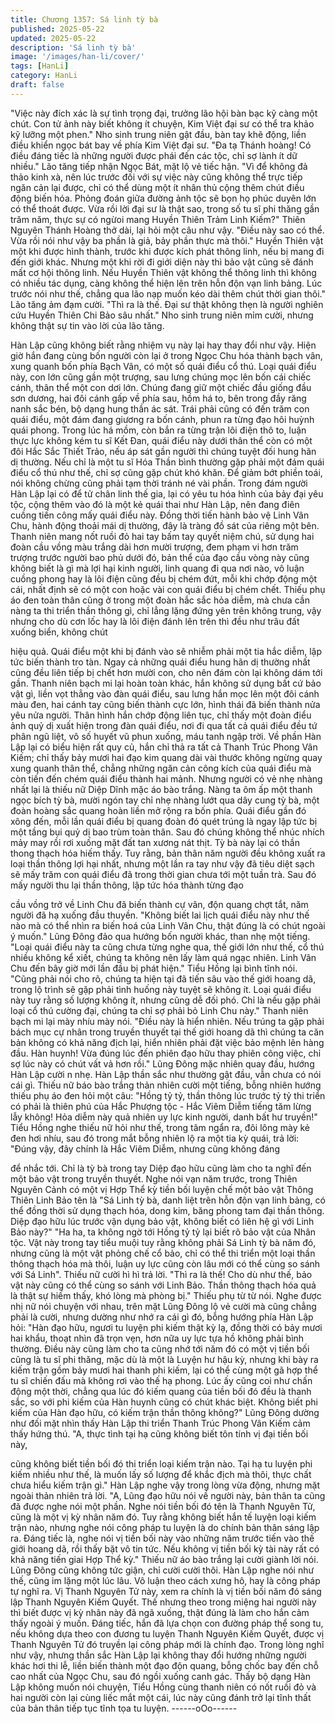 ```yaml
---
title: Chương 1357: Sá linh tỳ bà
published: 2025-05-22
updated: 2025-05-22
description: 'Sá linh tỳ bà'
image: '/images/han-li/cover/'
tags: [HanLi]
category: HanLi
draft: false
---
```


"Việc này đích xác là sự tình trọng đại, trưởng lão hội bàn bạc kỹ
càng một chút. Con tử ảnh này biết không ít chuyện, Kim Việt đại
sư có thể tra khảo kỹ lưỡng một phen." Nho sinh trung niên gật
đầu, bàn tay khẽ động, liền điều khiển ngọc bát bay về phía Kim
Việt đại sư.
"Đa tạ Thánh hoàng! Có điều đáng tiếc là những người được phái
đến các tộc, chỉ sợ lành ít dữ nhiều." Lão tăng tiếp nhận Ngọc
Bát, mặt lộ vẻ tiếc hận.
"Vì để không đả thảo kinh xà, nên lúc trước đối với sự việc này
cũng không thể trực tiếp ngăn cản lại được, chỉ có thể dùng một ít
nhân thủ cộng thêm chút điều động biến hóa. Phỏng đoán giữa
đường ảnh tộc sẽ bọn họ phúc duyên lớn có thể thoát được. Vừa
rồi lời đại sư là thật sao, trong số tu sĩ phi thăng gần trăm năm,
thực sự có ngừoi mang Huyền Thiên Trảm Linh Kiếm?" Thiên
Nguyên Thánh Hoàng thở dài, lại hỏi một câu như vậy.
"Điều này sao có thể. Vừa rồi nói như vậy ba phần là giả, bảy
phần thực mà thôi."
Huyền Thiên vật một khi được hình thành, trước khi được kích
phát thông linh, nếu bị mang đi đến giới khác. Nhưng một khi rời
đi giới diện này thì bảo vật cũng sẽ đánh mất cơ hội thông linh.
Nếu Huyền Thiên vật không thể thông linh thì không có nhiều tác
dụng, càng không thể hiện lên trên hỗn độn vạn linh bảng. Lúc
trước nói như thế, chẳng qua lão nạp muốn kéo dài thêm chút
thời gian thôi." Lão tăng ảm đạm cười.
"Thì ra là thế. Đại sư thật không thẹn là người nghiên cứu Huyền
Thiên Chi Bảo sâu nhất." Nho sinh trung niên mỉm cười, nhưng
không thật sự tin vào lời của lão tăng.

Hàn Lập cũng không biết rằng nhiệm vụ này lại hay thay đổi như
vậy. Hiện giờ hắn đang cùng bốn người còn lại ở trong Ngọc Chu
hóa thành bạch vân, xung quanh bốn phía Bạch Vân, có một số
quái điểu cổ thú.
Loại quái điểu này, con lớn cũng gần một trượng, sau lưng chúng
mọc lên bốn cái chiếc cánh, thân thể một con dơi lớn. Chúng
đang giữ một chiếc đầu giống đầu sơn dương, hai đôi cánh gấp
về phía sau, hồm há to, bên trong đầy răng nanh sắc bén, bộ
dạng hung thần ác sát.
Trái phải cũng có đến trăm con quái điểu, một đám đang giương
ra bốn cánh, phun ra từng đạo hôi huỳnh quái phong. Trong lúc há
mồm, còn bắn ra từng trận lôi điện thô to, luận thực lực không
kém tu sĩ Kết Đan, quái điểu này dưới thân thể còn có một đôi
Hắc Sắc Thiết Trảo, nếu áp sát gần người thì chúng tuyệt đối
hung hãn dị thường.
Nếu chỉ là một tu sĩ Hóa Thần bình thường gặp phải một đám quái
điểu cổ thú như thế, chỉ sợ cũng gặp chút khó khăn. Để giảm bớt
phiền toái, nói không chừng cũng phải tạm thời tránh né vài phần.
Trong đám người Hàn Lập lại có để tử chân linh thế gia, lại có yêu
tu hóa hình của bảy đại yêu tộc, cộng thêm vào đó là một kẻ quái
thai như Hàn Lập, nên đang điên cuồng tiến công mấy quái điểu
này. Đồng thời tiến hành bảo vệ Linh Vân Chu, hành động thoải
mái dị thường, đây là tràng đồ sát của riêng một bên.
Thanh niên mang nốt ruồi đỏ hai tay bấm tay quyết niệm chú, sử
dụng hai đoàn cầu vồng màu trắng dài hơn mười trượng, đem
phạm vi hơn trăm trượng trước người bao phủ dưới đó, bản thể
của đạo cầu vòng này cũng không biết là gì mà lợi hại kinh người,
linh quang đi qua nơi nào, vô luận cuồng phong hay là lôi điện
cũng đều bị chém đứt, mỗi khi chớp động một cái, nhất định sẽ có
một con hoặc vài con quái điểu bị chém chết.
Thiếu phụ áo đen toàn thân cũng ở trong một đoàn hắc sắc hỏa
diễm, mà chưa cần nàng ta thi triển thần thông gì, chỉ lẳng lặng
đứng yên trên không trung, vậy nhưng cho dù cơn lốc hay là lôi
điện đánh lên trên thì đều như trâu đất xuống biển, không chút

hiệu quả.
Quái điểu một khi bị đánh vào sẽ nhiễm phải một tia hắc diễm, lập
tức biến thành tro tàn.
Ngay cả những quái điểu hung hãn dị thường nhất cũng đều liên
tiếp bị chết hơn mười con, cho nên đám còn lại không dám tới
gần.
Thanh niên bạch mi lại hoàn toàn khác, hắn không sử dụng bất
cứ bảo vật gì, liền vọt thẳng vào đàn quái điểu, sau lưng hắn mọc
lên một đôi cánh màu đen, hai cánh tay cũng biến thành cực lớn,
hình thái đã biến thành nửa yêu nửa người.
Thân hình hắn chớp động liên tục, chỉ thấy một đoàn điểu ảnh quỷ
dị xuất hiện trong đàn quái điểu, nơi đi qua tất cả quái điểu đều tứ
phân ngũ liệt, vô số huyết vũ phun xuống, máu tanh ngập trời.
Về phần Hàn Lập lại có biểu hiện rất quy củ, hắn chỉ thả ra tất cả
Thanh Trúc Phong Vân Kiếm; chỉ thấy bảy mươi hai đạo kim
quang dài vài thước không ngừng quay xung quanh thân thể,
chẳng những ngăn cản công kích của quái điểu mà còn tiến đến
chém quái điểu thành hai mảnh.
Nhưng người có vẻ nhẹ nhàng nhất lại là thiếu nữ Diệp Dĩnh mặc
áo bào trắng.
Nàng ta ôm ấp một thanh ngọc bích tỳ bà, mười ngón tay chỉ nhẹ
nhàng lướt qua dây cung tỳ bà, một đoàn hoàng sắc quang hoàn
liền mở rộng ra bốn phía. Quái điểu gần đó xông đến, mỗi lần
quái điểu bị quang đoàn đó quét trúng là ngay lập tức bị một tầng
bụi quỷ dị bao trùm toàn thân. Sau đó chúng không thể nhúc
nhích mảy may rồi rơi xuống mặt đất tan xương nát thịt. Tỳ bà này
lại có thần thong thạch hóa hiếm thấy.
Tuy rằng, bản thân năm người đều không xuất ra loại thần thông
lợi hại nhất, nhưng một lần ra tay như vậy đã tiêu diệt sạch sẽ
mấy trăm con quái điểu đã trong thời gian chưa tới một tuần trà.
Sau đó mấy người thu lại thần thông, lập tức hóa thành từng đạo

cầu vồng trở về Linh Chu đã biến thành cự vân, độn quang chợt
tắt, năm người đã hạ xuống đầu thuyền.
"Không biết lai lịch quái điểu này như thế nào mà có thể nhìn ra
biến hoá của Linh Vân Chu, thật đúng là có chút ngoài ý muốn."
Lũng Đông đảo qua hướng bốn người khác, than nhẹ một tiếng.
"Loại quái điểu này ta cũng chưa từng nghe qua, thế giới lớn như
thế, cổ thú nhiều không kể xiết, chúng ta không nên lấy làm quá
ngạc nhiên. Linh Vân Chu đến bây giờ mới lần đầu bị phát hiện."
Tiểu Hồng lại bình tĩnh nói.
"Cũng phải nói cho rõ, chúng ta hiện tại đã tiến sâu vào thế giới
hoang dã, trong lộ trình sẽ gặp phải tình huống này tuyệt sẽ
không ít. Loại quái điểu này tuy rằng số lượng không ít, nhưng
cũng dễ đối phó. Chỉ là nếu gặp phải loại cổ thú cường đại, chúng
ta chỉ sợ phải bỏ Linh Chu này." Thanh niên bạch mi lại mày nhíu
mày nói.
"Điều này là hiển nhiên. Nếu trúng ta gặp phải bách mục cự nhân
trong truyền thuyết tại thế giới hoang dã thì chúng ta căn bản
không có khả năng địch lại, hiển nhiên phải đặt việc bảo mệnh lên
hàng đầu. Hàn huynh! Vừa đúng lúc đến phiên đạo hữu thay
phiên công việc, chỉ sợ lúc này có chút vất vả hơn rồi." Lũng Đông
mặc nhiên quay đầu, hướng Hàn Lập cười n nhẹ.
Hàn Lập thần sắc như thường gật đầu, vẫn chưa có nói cái gì.
Thiếu nữ báo bào trắng thản nhiên cười một tiếng, bỗng nhiên
hướng thiếu phụ áo đen hỏi một câu:
"Hồng tỷ tỷ, thần thông lúc trước tỷ tỷ thi triển có phải là thiên phú
của Hắc Phượng tộc - Hắc Viêm Diễm tiếng tăm lừng lẫy không!
Hỏa diễm này quả nhiên uy lực kinh người, danh bất hư truyền!"
Tiểu Hồng nghe thiếu nữ hỏi như thế, trong tâm ngẩn ra, đôi lông
mày kẻ đen hơi nhíu, sau đó trong mắt bỗng nhiên lộ ra một tia kỳ
quái, trả lời:
"Đúng vậy, đây chính là Hắc Viêm Diễm, nhưng cũng không đáng

để nhắc tới. Chỉ là tỳ bà trong tay Diệp đạo hữu cũng làm cho ta
nghĩ đến một bảo vật trong truyền thuyết. Nghe nói vạn năm
trước, trong Thiên Nguyên Cảnh có một vị Hợp Thể kỳ tiền bối
luyện chế một bảo vật Thông Thiên Linh Bảo tên là "Sá Linh tỳ bà,
danh liệt trên hỗn độn vạn linh bảng, có thể đồng thời sử dụng
thạch hóa, dong kim, băng phong tam đại thần thông. Diệp đạo
hữu lúc trước vận dụng bảo vật, không biết có liên hệ gì với Linh
Bảo này?"
"Ha ha, ta không ngờ tới Hồng tỷ tỷ lại biết rõ bảo vật của Nhân
tộc. Vật này trong tay tiểu muội tuy rằng không phải Sá Linh tỳ bà
năm đó, nhưng cũng là một vật phỏng chế cổ bảo, chỉ có thể thi
triển một loại thần thông thạch hóa mà thôi, luận uy lực cũng còn
lâu mới có thể cùng so sánh với Sá Linh". Thiếu nữ cười hì hì trả
lời.
"Thì ra là thế! Cho dù như thế, bảo vật này cũng có thể cùng so
sánh với Linh Bảo. Thần thông thạch hóa quả là thật sự hiếm
thấy, khó lòng mà phòng bị." Thiếu phụ từ từ nói.
Nghe được nhị nữ nói chuyện với nhau, trên mặt Lũng Đông lộ vẻ
cười mà cũng chẳng phải là cười, nhưng dường như nhớ ra cái gì
đó, bỗng hướng phía Hàn Lập hỏi:
"Hàn đạo hữu, ngươi tu luyện phi kiếm thật kỳ lạ, đồng thời có bảy
mươi hai khẩu, thoạt nhìn đã trọn vẹn, hơn nữa uy lực tựa hồ
không phải bình thường. Điều này cũng làm cho ta cũng nhớ tới
năm đó có một vị tiền bối cũng là tu sĩ phi thăng, mặc dù là một là
Luyện hư hậu kỳ, nhưng khi bày ra kiếm trận gồm bảy mươi hai
thanh phi kiếm, lại có thể cùng một gã hợp thể tu sĩ chiến đấu mà
không rơi vào thế hạ phong. Lúc ấy cũng coi như chấn động một
thời, chẳng qua lúc đó kiếm quang của tiền bối đó đều là thanh
sắc, so với phi kiếm của Hàn huynh cũng có chút khác biệt.
Không biết phi kiếm của Hàn đạo hữu, có kiếm trận thần thông
không?"
Lũng Đông dường như đối mặt nhìn thấy Hàn Lập thi triển Thanh
Trúc Phong Vân Kiếm cảm thấy hứng thú.
"A, thực tình tại hạ cũng không biết tôn tính vị đại tiền bối này,

cũng không biết tiền bối đó thi triển loại kiếm trận nào. Tại hạ tu
luyện phi kiếm nhiều như thế, là muốn lấy số lượng để khắc địch
mà thôi, thực chất chưa hiểu kiếm trận gì." Hàn Lập nghe vậy
trong lòng vừa động, nhưng mặt ngoài thản nhiên trả lời.
"A, Lũng đạo hữu nói về người này, bản thân ta cũng đã được
nghe nói một phần. Nghe nói tiền bối đó tên là Thanh Nguyên Tử,
cũng là một vị kỳ nhân năm đó. Tuy rằng không biết hắn tế luyện
loại kiếm trận nào, nhưng nghe nói công pháp tu luyện là do chính
bản thân sáng lập ra. Đáng tiếc là, nghe nói vị tiền bối này vào
những năm trước tiến vào thế giới hoang dã, rồi thấy bặt vô tin
tức. Nếu không vị tiền bối kỳ tài này rất có khả năng tiến giai Hợp
Thể kỳ." Thiếu nữ áo bào trắng lại cười giành lời nói.
Lũng Đông cũng không tức giận, chỉ cười cười thôi.
Hàn Lập nghe nói như thế, cũng im lặng một lúc lâu. Vô luận theo
cách xưng hô, hay là công pháp tự nghĩ ra. Vị Thanh Nguyên Tử
này, xem ra chính là vị tiền bối năm đó sáng lập Thanh Nguyên
Kiếm Quyết. Thế nhưng theo trong miệng hai người này thì biết
được vị kỳ nhân này đã ngã xuống, thật đúng là làm cho hắn cảm
thấy ngoài ý muốn. Đáng tiếc, hắn đã lựa chọn con đường pháp
thể song tu, nếu không dựa theo con đương tu luyện Thanh
Nguyên Kiếm Quyết, được vị Thanh Nguyên Tử đó truyền lại
công pháp mới là chính đạo.
Trong lòng nghĩ như vậy, nhưng thần sắc Hàn Lập lại không thay
đổi hướng những người khác hơi thi lễ, liền biến thành một đạo
độn quang, bỗng chốc bay đến chỗ cao nhất của Ngọc Chu, sau
đó ngồi xuống canh gác.
Thấy bộ dạng Hàn Lập không muốn nói chuyện, Tiểu Hồng cùng
thanh niên có nốt ruồi đỏ và hai người còn lại cùng liếc mắt một
cái, lúc này cũng đánh trở lại tĩnh thất của bản thân tiếp tục tĩnh
tọa tu luyện.
------oOo------
